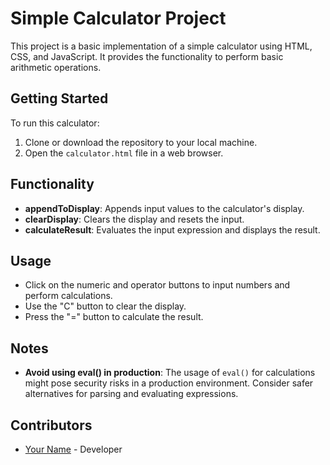 # Simple Calculator Project

This project is a basic implementation of a simple calculator using HTML, CSS, and JavaScript. It provides the functionality to perform basic arithmetic operations.

## Getting Started

To run this calculator:
1. Clone or download the repository to your local machine.
2. Open the `calculator.html` file in a web browser.

## Functionality

- **appendToDisplay**: Appends input values to the calculator's display.
- **clearDisplay**: Clears the display and resets the input.
- **calculateResult**: Evaluates the input expression and displays the result.

## Usage

- Click on the numeric and operator buttons to input numbers and perform calculations.
- Use the "C" button to clear the display.
- Press the "=" button to calculate the result.

## Notes

- **Avoid using eval() in production**: The usage of `eval()` for calculations might pose security risks in a production environment. Consider safer alternatives for parsing and evaluating expressions.

## Contributors

- [Your Name](https://github.com/0vai5) - Developer


